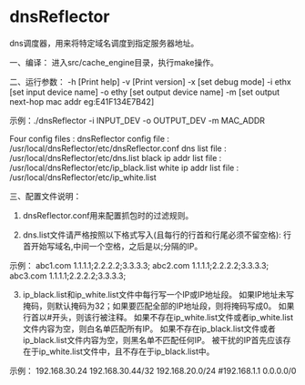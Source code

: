 # dnsReflector
dns调度器，用来将特定域名调度到指定服务器地址。


一、编译：
进入src/cache_engine目录，执行make操作。


二、运行参数：
-h              [Print help]
-v              [Print version]
-x              [set debug mode]
-i ethx         [set input device name]
-o ethy         [set output device name]
-m              [set output next-hop mac addr eg:E41F134E7B42]

示例：./dnsReflector -i INPUT_DEV -o OUTPUT_DEV -m MAC_ADDR

Four config files : 
dnsReflector config file : /usr/local/dnsReflector/etc/dnsReflector.conf 
dns list file : /usr/local/dnsReflector/etc/dns.list 
black ip addr list file : /usr/local/dnsReflector/etc/ip_black.list 
white ip addr list file : /usr/local/dnsReflector/etc/ip_white.list 


三、配置文件说明：
1. dnsReflector.conf用来配置抓包时的过滤规则。

2. dns.list文件请严格按照以下格式写入(且每行的行首和行尾必须不留空格):
  行首开始写域名,中间一个空格，之后是以;分隔的IP。

示例：
abc1.com 1.1.1.1;2.2.2.2;3.3.3.3;
abc2.com 1.1.1.1;2.2.2.2;3.3.3.3;
abc3.com 1.1.1.1;2.2.2.2;3.3.3.3;

3. ip_black.list和ip_white.list文件中每行写一个IP或IP地址段。
  如果IP地址未写掩码，则默认掩码为32；如果要匹配全部的IP地址段，则将掩码写成0。
  如果行首以#开头，则该行被注释。
  如果不存在ip_white.list文件或者ip_white.list文件内容为空，则白名单匹配所有IP。
  如果不存在ip_black.list文件或者ip_black.list文件内容为空，则黑名单不匹配任何IP。
  被干扰的IP首先应该存在于ip_white.list文件中，且不存在于ip_black.list中。

示例：
192.168.30.24
192.168.30.44/32
192.168.20.0/24
#192.168.1.1
0.0.0.0/0
